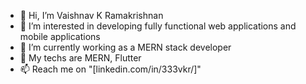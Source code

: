 - 👋 Hi, I’m  Vaishnav K Ramakrishnan
- 👀 I’m interested in developing fully functional web applications and mobile applications
- 🌱 I’m currently working as a MERN stack developer
- 💞️ My techs are MERN, Flutter
- 📫 Reach me on "[linkedin.com/in/333vkr/]"

<!---
333vkr/333vkr is a ✨ special ✨ repository because its `README.md` (this file) appears on your GitHub profile.
You can click the Preview link to take a look at your changes.
--->
